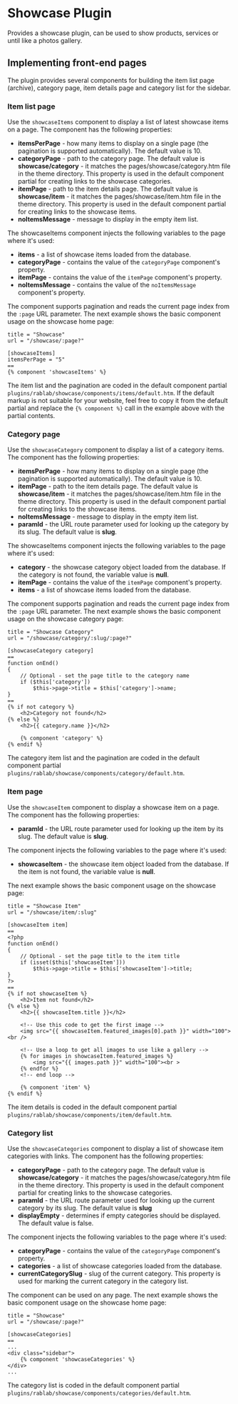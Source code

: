 # Showcase Plugin

Provides a showcase plugin, can be used to show products, services or until like a photos gallery.

## Implementing front-end pages

The plugin provides several components for building the item list page (archive), category page, item details page and category list for the sidebar.

### Item list page

Use the `showcaseItems` component to display a list of latest showcase items on a page. The component has the following properties:

* **itemsPerPage** - how many items to display on a single page (the pagination is supported automatically). The default value is 10.
* **categoryPage** - path to the category page. The default value is **showcase/category** - it matches the pages/showcase/category.htm file in the theme directory. This property is used in the default component partial for creating links to the showcase categories.
* **itemPage** - path to the item details page. The default value is **showcase/item** - it matches the pages/showcase/item.htm file in the theme directory. This property is used in the default component partial for creating links to the showcase items.
* **noItemsMessage** - message to display in the empty item list.

The showcaseItems component injects the following variables to the page where it's used:

* **items** - a list of showcase items loaded from the database.
* **categoryPage** - contains the value of the `categoryPage` component's property. 
* **itemPage** - contains the value of the `itemPage` component's property. 
* **noItemsMessage** - contains the value of the `noItemsMessage` component's property. 

The component supports pagination and reads the current page index from the `:page` URL parameter. The next example shows the basic component usage on the showcase home page:

    title = "Showcase"
    url = "/showcase/:page?"

    [showcaseItems]
    itemsPerPage = "5"
    ==
    {% component 'showcaseItems' %}

The item list and the pagination are coded in the default component partial `plugins/rablab/showcase/components/items/default.htm`. If the default markup is not suitable for your website, feel free to copy it from the default partial and replace the `{% component %}` call in the example above with the partial contents.

### Category page

Use the `showcaseCategory` component to display a list of a category items. The component has the following properties:

* **itemsPerPage** - how many items to display on a single page (the pagination is supported automatically). The default value is 10.
* **itemPage** - path to the item details page. The default value is **showcase/item** - it matches the pages/showcase/item.htm file in the theme directory. This property is used in the default component partial for creating links to the showcase items.
* **noItemsMessage** - message to display in the empty item list.
* **paramId** - the URL route parameter used for looking up the category by its slug. The default  value is **slug**.

The showcaseItems component injects the following variables to the page where it's used:

* **category** - the showcase category object loaded from the database. If the category is not found, the variable value is **null**.
* **itemPage** - contains the value of the `itemPage` component's property. 
* **items** - a list of showcase items loaded from the database.

The component supports pagination and reads the current page index from the `:page` URL parameter. The next example shows the basic component usage on the showcase category page:

    title = "Showcase Category"
    url = "/showcase/category/:slug/:page?"

    [showcaseCategory category]
    ==
    function onEnd()
    {
        // Optional - set the page title to the category name
        if ($this['category'])
            $this->page->title = $this['category']->name;
    }
    ==
    {% if not category %}
        <h2>Category not found</h2>
    {% else %}
        <h2>{{ category.name }}</h2>

        {% component 'category' %}
    {% endif %}

The category item list and the pagination are coded in the default component partial `plugins/rablab/showcase/components/category/default.htm`.

### Item page

Use the `showcaseItem` component to display a showcase item on a page. The component has the following properties:

* **paramId** - the URL route parameter used for looking up the item by its slug. The default value is **slug**.

The component injects the following variables to the page where it's used:

* **showcaseItem** - the showcase item object loaded from the database. If the item is not found, the variable value is **null**.

The next example shows the basic component usage on the showcase page:

    title = "Showcase Item"
    url = "/showcase/item/:slug"

    [showcaseItem item]
    ==
    <?php
    function onEnd()
    {
        // Optional - set the page title to the item title
        if (isset($this['showcaseItem']))
            $this->page->title = $this['showcaseItem']->title;
    }
    ?>
    ==
    {% if not showcaseItem %}
        <h2>Item not found</h2>
    {% else %}
        <h2>{{ showcaseItem.title }}</h2>

        <!-- Use this code to get the first image -->
        <img src="{{ showcaseItem.featured_images[0].path }}" width="100"><br />

        <!-- Use a loop to get all images to use like a gallery -->
        {% for images in showcaseItem.featured_images %}
            <img src="{{ images.path }}" width="100"><br >
        {% endfor %}
        <!-- end loop -->

        {% component 'item' %}
    {% endif %}

The item details is coded in the default component partial `plugins/rablab/showcase/components/item/default.htm`.

### Category list

Use the `showcaseCategories` component to display a list of showcase item categories with links. The component has the following properties:

* **categoryPage** - path to the category page. The default value is **showcase/category** - it matches the pages/showcase/category.htm file in the theme directory. This property is used in the default component partial for creating links to the showcase categories.
* **paramId** - the URL route parameter used for looking up the current category by its slug. The default  value is 
**slug**
* **displayEmpty** - determines if empty categories should be displayed. The default value is false.

The component injects the following variables to the page where it's used:

* **categoryPage** - contains the value of the `categoryPage` component's property. 
* **categories** - a list of showcase categories loaded from the database.
* **currentCategorySlug** - slug of the current category. This property is used for marking the current category in the category list.

The component can be used on any page. The next example shows the basic component usage on the showcase home page:

    title = "Showcase"
    url = "/showcase/:page?"

    [showcaseCategories]
    ==
    ...
    <div class="sidebar">
        {% component 'showcaseCategories' %}
    </div>
    ...

The category list is coded in the default component partial `plugins/rablab/showcase/components/categories/default.htm`.